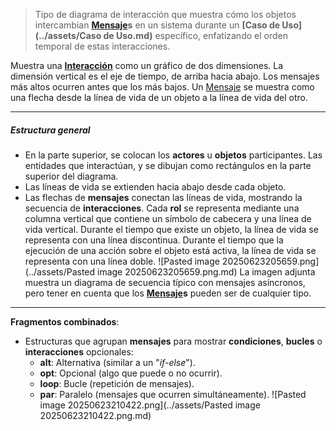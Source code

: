 > Tipo de diagrama de interacción que muestra cómo los objetos intercambian **[Mensaje](../assets/Mensaje.md)s** en un sistema durante un **[Caso de Uso](../assets/Caso de Uso.md)** específico, enfatizando el orden temporal de estas interacciones.

Muestra una **[Interacción](../assets/Interacción.md)** como un gráfico de dos dimensiones. La dimensión vertical es el eje de tiempo, de arriba hacia abajo. Los mensajes más altos ocurren antes que los más bajos.
Un [Mensaje](../assets/Mensaje.md) se muestra como una flecha desde la línea de vida de un objeto a la línea de vida del otro.
****
##### **Estructura general**
- En la parte superior, se colocan los **actores** u **objetos** participantes. Las entidades que interactúan, y se dibujan como rectángulos en la parte superior del diagrama.
- Las líneas de vida se extienden hacia abajo desde cada objeto.
- Las flechas de **mensajes** conectan las líneas de vida, mostrando la secuencia de **interacciones**.
Cada **rol** se representa mediante una columna vertical que contiene un símbolo de cabecera y una línea de vida vertical. Durante el tiempo que existe un objeto, la línea de vida se representa con una línea discontinua. Durante el tiempo que la ejecución de una acción sobre el objeto está activa, la línea de vida se representa con una línea doble.
![Pasted image 20250623205659.png](../assets/Pasted image 20250623205659.png.md)
La imagen adjunta muestra un diagrama de secuencia típico con mensajes asíncronos, pero tener en cuenta que los **[Mensaje](../assets/Mensaje.md)s** pueden ser de cualquier tipo.
****
**Fragmentos combinados**:
- Estructuras que agrupan **mensajes** para mostrar **condiciones**, **bucles** o **interacciones** opcionales:
    - **alt**: Alternativa (similar a un "*if-else*").
    - **opt**: Opcional (algo que puede o no ocurrir).
    - **loop**: Bucle (repetición de mensajes).
    - **par**: Paralelo (mensajes que ocurren simultáneamente).
![Pasted image 20250623210422.png](../assets/Pasted image 20250623210422.png.md)